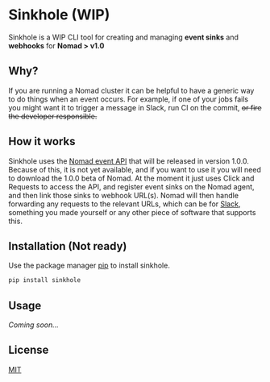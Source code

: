 # Sinkhole (WIP)

Sinkhole is a WIP CLI tool for creating and managing **event sinks** and **webhooks** for **Nomad > v1.0**

## Why?
If you are running a Nomad cluster it can be helpful to have a generic way to do things when an event occurs.
For example, if one of your jobs fails you might want it to trigger a message in Slack, run CI on the commit, ~~or fire the developer responsible.~~

## How it works
Sinkhole uses the [Nomad event API](https://www.nomadproject.io/api-docs/events) that will be released in version 1.0.0. Because of this, it is not yet available, and if you want to use it you will need to download the 1.0.0 beta of Nomad. At the moment it just uses Click and Requests to access the API, and register event sinks on the Nomad agent, and then link those sinks to webhook URL(s). Nomad will then handle forwarding any requests to the relevant URLs, which can be for [Slack](https://api.slack.com/messaging/webhooks), something you made yourself or any other piece of software that supports this.

## Installation (Not ready)

Use the package manager [pip](https://pip.pypa.io/en/stable/) to install sinkhole.

```bash
pip install sinkhole
```

## Usage

*Coming soon...*


## License
[MIT](https://choosealicense.com/licenses/mit/)
